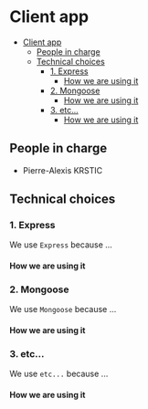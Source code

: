 # Client app

- [Client app](#client-app)
  - [People in charge](#people-in-charge)
  - [Technical choices](#technical-choices)
    - [1. Express](#1-express)
      - [How we are using it](#how-we-are-using-it)
    - [2. Mongoose](#2-mongoose)
      - [How we are using it](#how-we-are-using-it-1)
    - [3. etc...](#3-etc)
      - [How we are using it](#how-we-are-using-it-2)

## People in charge

- Pierre-Alexis KRSTIC

## Technical choices

### 1. Express

We use `Express` because ...

#### How we are using it

### 2. Mongoose

We use `Mongoose` because ...

#### How we are using it

### 3. etc...

We use `etc...` because ...

#### How we are using it